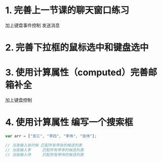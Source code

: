# 1. 完善上一节课的聊天窗口练习

加上键盘事件控制 发送消息

# 2. 完善下拉框的鼠标选中和键盘选中

# 3. 使用计算属性（computed）完善邮箱补全
加上键盘控制

# 4. 使用计算属性 编写一个搜索框

```js
var arr = ["张三", "李四", "李伟", "张伟"];

// 当我输入张时候 匹配所有带张的候选列表
// 当我输入李     匹配所有带李的候选列表
// 当我输入伟     匹配所有带伟的候选列表
```